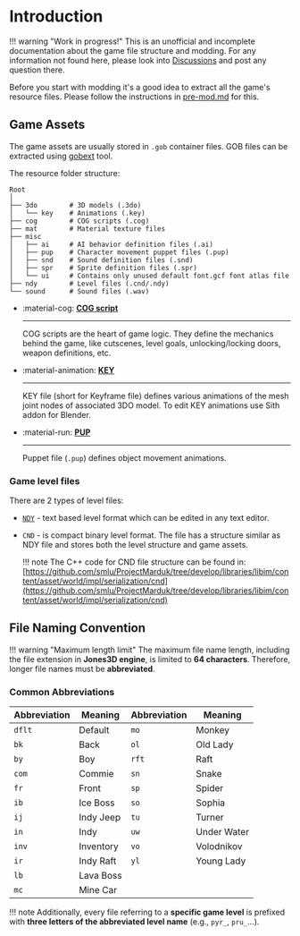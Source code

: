 # Introduction

!!! warning "Work in progress!"
    This is an unofficial and incomplete documentation about the game file structure and modding. For any information not found here, please look into [Discussions](https://github.com/Jones3D-The-Infernal-Engine/Documentation/discussions) and post any question there.

Before you start with modding it's a good idea to extract all the game's resource files. Please follow the instructions in [pre-mod.md](pre-mod.md) for this.

## Game Assets
The game assets are usually stored in `.gob` container files.
GOB files can be extracted using [gobext](https://github.com/smlu/ProjectMarduk/releases) tool.

The resource folder structure:

```plaintext
Root
│
├── 3do        # 3D models (.3do)
│   └── key    # Animations (.key)
├── cog        # COG scripts (.cog)
├── mat        # Material texture files
├── misc
│   ├── ai     # AI behavior definition files (.ai)
│   ├── pup    # Character movement puppet files (.pup)
│   ├── snd    # Sound definition files (.snd)
│   ├── spr    # Sprite definition files (.spr)
│   └── ui     # Contains only unused default font.gcf font atlas file
├── ndy        # Level files (.cnd/.ndy)
└── sound      # Sound files (.wav)
```

<div class="grid cards" markdown>  

- :material-cog: [**COG script**](cog/index.md)

    ---  

    COG scripts are the heart of game logic. They define the mechanics behind the game, like cutscenes, level goals, unlocking/locking doors, weapon definitions, etc.

- :material-animation: [**KEY**](key.md)

    ---  

    KEY file (short for Keyframe file) defines various animations of the mesh joint nodes of associated 3DO model. To edit KEY animations use Sith addon for Blender.

- :material-run: [**PUP**](pup.md)

    ---  

    Puppet file (`.pup`) defines object movement animations.

</div>

### Game level files
There are 2 types of level files:

- [`NDY`](ndy.md) - text based level format which can be edited in any text editor.
- `CND` - is compact binary level format. The file has a structure similar as NDY file and stores both the level structure and game assets.

    !!! note
        The C++ code for CND file structure can be found in: [https://github.com/smlu/ProjectMarduk/tree/develop/libraries/libim/content/asset/world/impl/serialization/cnd](https://github.com/smlu/ProjectMarduk/tree/develop/libraries/libim/content/asset/world/impl/serialization/cnd)

## File Naming Convention

!!! warning "Maximum length limit"
    The maximum file name length, including the file extension in **Jones3D engine**, is limited to **64 characters**. Therefore, longer file names must be **abbreviated**.  

### **Common Abbreviations**

| Abbreviation | Meaning | Abbreviation | Meaning |
|-------------|---------|-------------|---------|
| `dflt` | Default | `mo`   | Monkey |
| `bk`   | Back | `ol`   | Old Lady |
| `by`   | Boy | `rft`  | Raft |
| `com`  | Commie | `sn`   | Snake |
| `fr`   | Front | `sp`   | Spider |
| `ib`   | Ice Boss | `so`   | Sophia |
| `ij`   | Indy Jeep | `tu`   | Turner |
| `in`   | Indy | `uw`   | Under Water |
| `inv`  | Inventory | `vo`   | Volodnikov |
| `ir`   | Indy Raft | `yl`   | Young Lady |
| `lb`   | Lava Boss |  |  |
| `mc`   | Mine Car |  |  |

!!! note
    Additionally, every file referring to a **specific game level** is prefixed with **three letters of the abbreviated level name** (e.g., `pyr_`, `pru_`...).